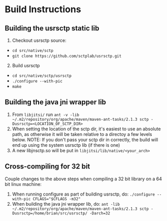 # Build Instructions

## Building the usrsctp static lib
1. Checkout usrsctp source:
  * `cd src/native/sctp`
  * `git clone https://github.com/sctplab/usrsctp.git`
2. Build usrsctp
  * `cd src/native/sctp/usrsctp`
  * `./configure --with-pic`
  * `make`
  
## Building the java jni wrapper lib
1. From `libjitsi/` run `ant -v -lib ~/.m2/repository/org/apache/maven/maven-ant-tasks/2.1.3 sctp -Dusrsctp=<LOCATION_OF_SCTP_DIR>`
2. When setting the location of the sctp dir, it's easiest to use an absolute path, as otherwise it will be taken relative to a directoy a few levels below.  NOTE: If you don't pass your sctp dir in correctly, the build will end up using the system usrsctp lib (if there is one)
3. A new libjnsctp.so will be put in `libjitsi/lib/native/<your_arch>`

## Cross-compiling for 32 bit
Couple changes to the above steps when compiling a 32 bit library on a 64 bit linux machine:

1. When running configure as part of building usrsctp, do: `./configure --with-pic CFLAGS="$CFLAGS -m32"`
2. When building the java jni wrapper lib, do: `ant -lib ~/.m2/repository/org/apache/maven/maven-ant-tasks/2.1.3 sctp -Dusrsctp=/home/brian/src/usrsctp/ -Darch=32`
